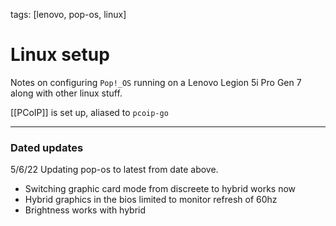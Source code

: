 tags: [lenovo, pop-os, linux]
# Linux setup

Notes on configuring `Pop!_OS` running on a Lenovo Legion 5i Pro Gen 7 along with other linux stuff.

[[PCoIP]]  is set up, aliased to `pcoip-go`





---

### Dated updates

5/6/22
Updating pop-os to latest from date above.
- Switching graphic card mode from discreete to hybrid works now
- Hybrid graphics in the bios limited to monitor refresh of 60hz
- Brightness works with hybrid


